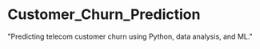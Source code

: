 # Customer_Churn_Prediction
 "Predicting telecom customer churn using Python, data analysis, and ML."
